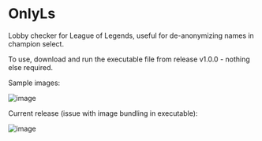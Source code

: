 # OnlyLs
Lobby checker for League of Legends, useful for de-anonymizing names in champion select. 

To use, download and run the executable file from release v1.0.0 - nothing else required. 

Sample images: 

![image](https://user-images.githubusercontent.com/44990661/215858161-5160fd9c-7b6d-4e03-842a-e0b299512468.png)

Current release (issue with image bundling in executable): 

![image](https://user-images.githubusercontent.com/44990661/215858352-474d0bda-0b1e-4e9b-afaf-263d552b8ec4.png)
